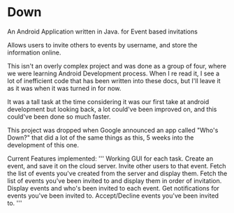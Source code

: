 # Down
An Android Application written in Java. for Event based invitations

Allows users to invite others to events by username, and store the information online.

This isn't an overly complex project and was done as a group of four, where we were learning Android Development process. When I re read it, I see a lot of inefficient code that has been written into these docs, but I'll leave it as it was when it was turned in for now.

It was a tall task at the time considering it was our first take at android development but looking back, a lot could've been improved on, and this could've been done so much faster.

This project was dropped when Google announced an app called "Who's Down?" that did a lot of the same things as this, 5 weeks into the development of this one.


Current Features implemented:
'''
     Working GUI for each task.
     Create an event, and save it on the cloud server.
     Invite other users to that event.
     Fetch the list of events you've created from the server and display them.
     Fetch the list of events you've been invited to and display them in order of invitation.
     Display events and who's been invited to each event.
     Get notifications for events you've been invited to.
     Accept/Decline events you've been invited to.
'''
